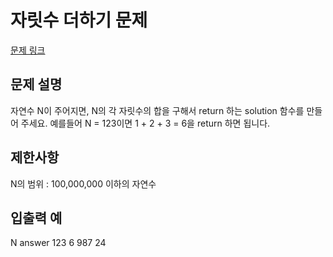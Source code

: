 # 자릿수 더하기 문제
[문제 링크](https://programmers.co.kr/learn/courses/30/lessons/12931)

## 문제 설명
자연수 N이 주어지면, N의 각 자릿수의 합을 구해서 return 하는 solution 함수를 만들어 주세요.
예를들어 N = 123이면 1 + 2 + 3 = 6을 return 하면 됩니다.

## 제한사항
N의 범위 : 100,000,000 이하의 자연수

## 입출력 예
N	answer
123	  6
987	  24
